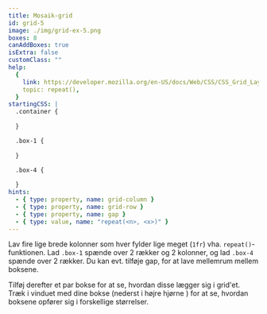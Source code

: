 ```yaml
---
title: Mosaik-grid
id: grid-5
image: ./img/grid-ex-5.png
boxes: 8
canAddBoxes: true
isExtra: false
customClass: ""
help:
  {
    link: https://developer.mozilla.org/en-US/docs/Web/CSS/CSS_Grid_Layout/Basic_Concepts_of_Grid_Layout#track_listings_with_repeat_notation,
    topic: repeat(),
  }
startingCSS: |
  .container {
    
  }

  .box-1 {
    
  }

  .box-4 {
    
  }
hints:
  - { type: property, name: grid-column }
  - { type: property, name: grid-row }
  - { type: property, name: gap }
  - { type: value, name: "repeat(<n>, <x>)" }
---
```


Lav fire lige brede kolonner som hver fylder lige meget (`1fr`) vha. `repeat()`-funktionen. Lad `.box-1` spænde over 2 rækker og 2 kolonner, og lad `.box-4` spænde over 2 rækker. Du kan evt. tilføje gap, for at lave mellemrum mellem boksene.

Tilføj derefter et par bokse for at se, hvordan disse lægger sig i grid'et. Træk i vinduet med dine bokse (nederst i højre hjørne <span class="resize"></span>) for at se, hvordan boksene opfører sig i forskellige størrelser.
